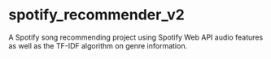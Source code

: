 # spotify_recommender_v2
A Spotify song recommending project using Spotify Web API audio features as well as the TF-IDF algorithm on genre information. 
